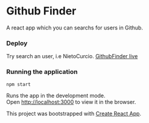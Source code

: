 

# Github Finder

A react app which you can searchs for users in Github.

### Deploy

Try search an user, i.e NietoCurcio.
[GithubFinder live](https://githubfinderfelipeantonio.netlify.app/)

### Running the application 

`npm start`

Runs the app in the development mode.<br />
Open [http://localhost:3000](http://localhost:3000) to view it in the browser.


This project was bootstrapped with [Create React App](https://github.com/facebook/create-react-app).
